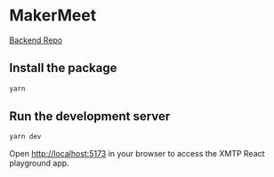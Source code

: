 # MakerMeet

[Backend Repo](https://github.com/haranrk/ethglobal-be)

## Install the package

```bash
yarn
```

## Run the development server

```bash
yarn dev
```

Open [http://localhost:5173](http://localhost:5173) in your browser to access the XMTP React playground app.
